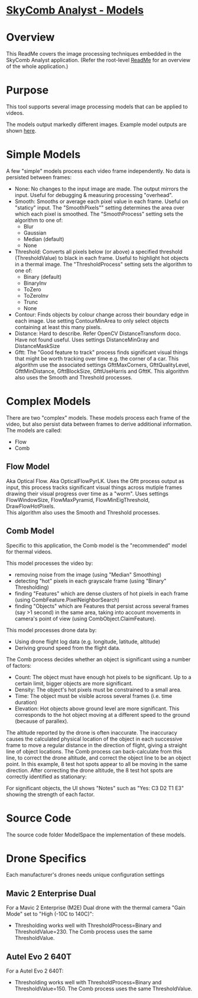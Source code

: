 # [SkyComb Analyst - Models](https://github.com/PhilipQuirke/SkyCombAnalystHelp/) 

# Overview
This ReadMe covers the image processing techniques embedded in the SkyComb Analyst application.
(Refer the root-level [ReadMe](./README.md) for an overview of the whole application.)


# Purpose
This tool supports several image processing models that can be applied to videos. 

The models output markedly different images. 
Example model outputs are shown [here](./Static/ModelExamples.png).


# Simple Models
A few "simple" models process each video frame independently. No data is persisted between frames:

- None: No changes to the input image are made. The output mirrors the input. Useful for debugging & measuring processing "overhead".
- Smooth: Smooths or average each pixel value in each frame. Useful on "staticy" input. The "SmoothPixels"" setting determines the area over which each pixel is smoothed. The "SmoothProcess" setting sets the algorithm to one of:
	- Blur 
	- Gaussian
	- Median (default)
	- None
- Threshold: Converts all pixels below (or above) a specified threshold (ThresholdValue) to black in each frame. Useful to highlight hot objects in a thermal image. The "ThresholdProcess" setting sets the algorithm to one of:
	- Binary (default)
	- BinaryInv
	- ToZero 
	- ToZeroInv
	- Trunc
	- None
- Contour: Finds objects by colour change across their boundary edge in each image. Use setting ContourMinArea to only select objects containing at least this many pixels.
- Distance: Hard to describe. Refer OpenCV DistanceTransform doco. Have not found useful. Uses settings DistanceMinGray and DistanceMaskSize 
- Gftt: The "Good feature to track" process finds significant visual things that might be worth tracking over time e.g. the corner of a car. This algorithm use the associated settings GfttMaxCorners, GfttQualityLevel, GfttMinDistance, GfttBlockSize, GfttUseHarris and GfttK. This algorithm also uses the Smooth and Threshold processes.


# Complex Models
There are two "complex" models. These models process each frame of the video, but also persist data between frames to derive additional information. The models are called:
- Flow
- Comb 

## Flow Model
Aka Optical Flow. Aka OpticalFlowPyrLK. 
Uses the Gftt process output as input, this process tracks significant visual things across mutiple frames drawing their visual progress over time as a "worm". 
Uses settings FlowWindowSize, FlowMaxPyramid, FlowMinEigThreshold, DrawFlowHotPixels.  
This algorithm also uses the Smooth and Threshold processes.

## Comb Model
Specific to this application, the Comb model is the "recommended" model for thermal videos. 

This model processes the video by:
- removing noise from the image (using "Median" Smoothing)
- detecting "hot" pixels in each grayscale frame (using "Binary" Thresholding)
- finding "Features" which are dense clusters of hot pixels in each frame (using CombFeature.PixelNeighborSearch) 
- finding "Objects" which are Features that persist across several frames (say >1 second) in the same area, taking into account movements in camera's point of view (using CombObject.ClaimFeature).

This model processes drone data by:
- Using drone flight log data (e.g. longitude, latitude, altitude) 
- Deriving ground speed from the flight data.

The Comb process decides whether an object is significant using a number of factors:
- Count: The object must have enough hot pixels to be significant. Up to a certain limit, bigger objects are more significant.
- Density: The object's hot pixels must be constrained to a small area.
- Time: The object must be visible across several frames (i.e. time duration) 
- Elevation: Hot objects above ground level are more significant. This corresponds to the hot object moving at a different speed to the ground (because of parallex).

The altitude reported by the drone is often inaccurate. The inaccuracy causes the calculated physical location of the object in each successive frame to move a regular distance in the direction of flight, giving a straight line of object locations. The Comb process can back-calculate from this line, to correct the drone altitude, and correct the object line to be an object point. In this example, 8 test hot spots appear to all be moving in the same direction. After correcting the drone altitude, the 8 test hot spots are correctly identified as stationary:



For significant objects, the UI shows "Notes" such as "Yes: C3 D2 T1 E3" showing the strength of each factor.  


# Source Code
The source code folder ModelSpace the implementation of these models.


# Drone Specifics 
Each manufacturer's drones needs unique configuration settings

## Mavic 2 Enterprise Dual 
For a Mavic 2 Enterprise (M2E) Dual drone with the thermal camera "Gain Mode" set to "High (-10C to 140C)":
- Thresholding works well with ThresholdProcess=Binary and ThresholdValue=230. The Comb process uses the same ThresholdValue.

## Autel Evo 2 640T
For a Autel Evo 2 640T:
- Thresholding works well with ThresholdProcess=Binary and ThresholdValue=150. The Comb process uses the same ThresholdValue.
